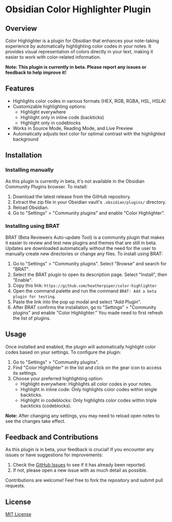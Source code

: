 # Obsidian Color Highlighter Plugin

## Overview

Color Highlighter is a plugin for Obsidian that enhances your note-taking experience by automatically highlighting color codes in your notes. It provides visual representation of colors directly in your text, making it easier to work with color-related information.

**Note: This plugin is currently in beta. Please report any issues or feedback to help improve it!**

## Features

- Highlights color codes in various formats (HEX, RGB, RGBA, HSL, HSLA)
- Customizable highlighting options:
  - Highlight everywhere
  - Highlight only in inline code (backticks)
  - Highlight only in codeblocks
- Works in Source Mode, Reading Mode, and Live Preview
- Automatically adjusts text color for optimal contrast with the highlighted background

## Installation

### Installing manually

As this plugin is currently in beta, it's not available in the Obsidian Community Plugins browser. To install:

1. Download the latest release from the GitHub repository.
2. Extract the zip file in your Obsidian vault's `.obsidian/plugins/` directory.
3. Reload Obsidian.
4. Go to "Settings" > "Community plugins" and enable "Color Highlighter".

### Installing using BRAT

BRAT (Beta Reviewers Auto-update Tool) is a community plugin that makes it easier to review and test new plugins and themes that are still in beta. Updates are downloaded automatically without the need for the user to manually create new directories or change any files. To install using BRAT:

1. Go to "Settings" > "Community plugins". Select "Browse" and search for "BRAT".
2. Select the BRAT plugin to open its description page. Select "Install", then "Enable".
3. Copy this link: `https://github.com/heatherpiper/color-highlighter`
4. Open the command palette and run the command `BRAT: Add a beta plugin for testing`.
5. Paste the link into the pop up modal and select "Add Plugin".
6. After BRAT confirms the installation, go to "Settings" > "Community plugins" and enable "Color Highlighter." You made need to first refresh the list of plugins.

## Usage

Once installed and enabled, the plugin will automatically highlight color codes based on your settings. To configure the plugin:

1. Go to "Settings" > "Community plugins".
2. Find "Color Highlighter" in the list and click on the gear icon to access its settings.
3. Choose your preferred highlighting option:
   - Highlight everywhere: Highlights all color codes in your notes.
   - Highlight in inline code: Only highlights color codes within single backticks.
   - Highlight in codeblocks: Only highlights color codes within triple backticks (codeblocks).

**Note:** After changing any settings, you may need to reload open notes to see the changes take effect.

## Feedback and Contributions

As this plugin is in beta, your feedback is crucial! If you encounter any issues or have suggestions for improvements:

1. Check the [GitHub Issues](https://github.com/heatherpiper/color-highlighter/issues) to see if it has already been reported.
2. If not, please open a new issue with as much detail as possible.

Contributions are welcome! Feel free to fork the repository and submit pull requests.

## License

[MIT License](LICENSE)